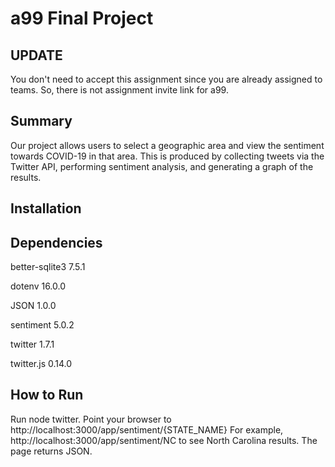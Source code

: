# a99 Final Project

## UPDATE

You don't need to accept this assignment since you are already assigned to teams. So, there is not assignment invite link for a99.

## Summary 

Our project allows users to select a geographic area and view the sentiment towards COVID-19 in that area. This is produced by collecting tweets via the Twitter API, performing sentiment analysis, and generating a graph of the results.

## Installation

## Dependencies

better-sqlite3 7.5.1

dotenv 16.0.0

JSON 1.0.0

sentiment 5.0.2

twitter 1.7.1

twitter.js 0.14.0

## How to Run

Run node twitter. Point your browser to http://localhost:3000/app/sentiment/{STATE_NAME} 
For example, http://localhost:3000/app/sentiment/NC to see North Carolina results. The page 
returns JSON. 

